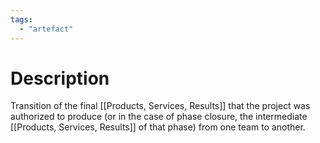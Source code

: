 ```yaml
---
tags:
  - "artefact"
---
```

# Description
Transition of the final [[Products, Services, Results]] that the project was authorized to produce (or in the case of phase closure, the intermediate [[Products, Services, Results]] of that phase) from one team to another.
